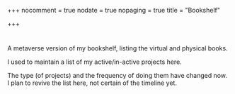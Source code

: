 +++
nocomment = true
nodate = true
nopaging = true
title = "Bookshelf"

+++
<div class="custom-quote"> <h1><i class="icon-quote-left"></i></h1> <p>A metaverse version of my bookshelf, listing the virtual and physical books.</p> </div>

I used to maintain a list of my active/in-active projects here.

The type (of projects) and the frequency of doing them have changed now. I plan to revive the list here, not certain of the timeline yet.